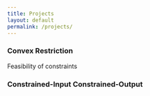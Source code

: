 ```yaml
---
title: Projects
layout: default
permalink: /projects/
---
```


### **Convex Restriction**
Feasibility of constraints

### **Constrained-Input Constrained-Output**
